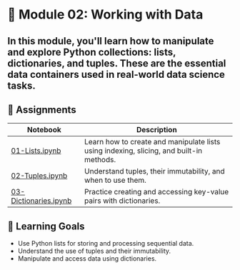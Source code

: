 # 📂 Module 02: Working with Data
In this module, you'll learn how to manipulate and explore Python collections: lists, dictionaries, and tuples. These are the essential data containers used in real-world data science tasks.
---

## 🔗 Assignments
| Notebook |	Description |
|-----|----------|
| [01-Lists.ipynb](https://github.com/aaniaahh/DataScience-2025/blob/main/Completed/01_Lists.ipynb) | Learn how to create and manipulate lists using indexing, slicing, and built-in methods.|
| [02-Tuples.ipynb](https://github.com/aaniaahh/DataScience-2025/blob/main/Completed/02_Tuples.ipynb) | Understand tuples, their immutability, and when to use them. |
| [03-Dictionaries.ipynb](https://github.com/aaniaahh/DataScience-2025/blob/main/Completed/03_Dictionaries.ipynb) |	Practice creating and accessing key-value pairs with dictionaries. |

## 🧠 Learning Goals
* Use Python lists for storing and processing sequential data.
* Understand the use of tuples and their immutability.
* Manipulate and access data using dictionaries.